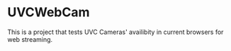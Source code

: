 # UVCWebCam
This is a project that tests UVC Cameras' availibity in current browsers for web streaming.
